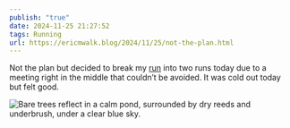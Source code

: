 ```yaml
---
publish: "true"
date: 2024-11-25 21:27:52
tags: Running
url: https://ericmwalk.blog/2024/11/25/not-the-plan.html
---
```


Not the plan but decided to break my [run](https://strava.com/activities/12983540826) into two runs today due to a meeting right in the middle that couldn’t be avoided. It was cold out today but felt good.

![Bare trees reflect in a calm pond, surrounded by dry reeds and underbrush, under a clear blue sky.](https://ericmwalk.blog/uploads/2024/img-0968.jpeg)